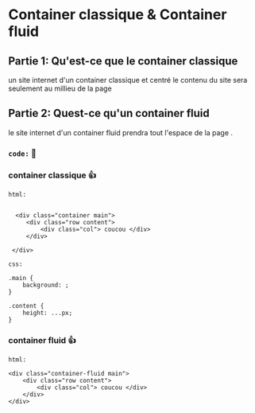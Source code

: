 

# Container classique & Container fluid

## Partie 1: Qu'est-ce que le container classique 

un site internet d'un container classique et centré le contenu du site sera seulement au millieu de la page 

## Partie 2: Quest-ce qu'un container fluid 
 
 le site internet d'un container fluid prendra tout l'espace de la page .
 
 
### `code:` :speech_balloon:
 
### container classique :thumbsup:

 `html:`
 
```

  <div class="container main">
     <div class="row content">
         <div class="col"> coucou </div>
     </div>
 
 </div>
```

`css:`

```
.main {
    background: ;
}

.content {
    height: ...px;
}
``` 

### container fluid  :thumbsup:
 
`html:`
 
 ```
 <div class="container-fluid main">
     <div class="row content">
         <div class="col"> coucou </div>
     </div>
 </div>

```